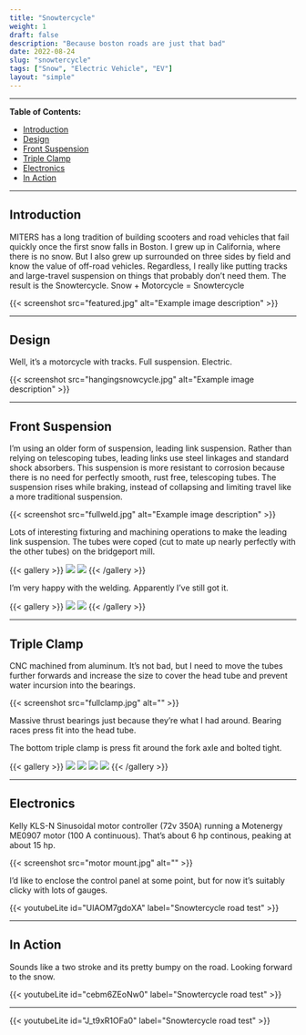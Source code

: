 ```yaml
---
title: "Snowtercycle"
weight: 1
draft: false
description: "Because boston roads are just that bad"
date: 2022-08-24
slug: "snowtercycle"
tags: ["Snow", "Electric Vehicle", "EV"]
layout: "simple"
---
```


<hr class="bold-divider">

**Table of Contents:**

- [Introduction](#introduction)
- [Design](#design)
- [Front Suspension](#front-suspension)
- [Triple Clamp](#triple-clamp)
- [Electronics](#electronics)
- [In Action](#in-action)

<hr class="bold-divider">

## Introduction

<div class="blue-highlight">

MITERS has a long tradition of building scooters and road vehicles that fail quickly once the first snow falls in Boston. I grew up in California, where there is no snow. But I also grew up surrounded on three sides by field and know the value of off-road vehicles. Regardless, I really like putting tracks and large-travel suspension on things that probably don’t need them. The result is the Snowtercycle. Snow + Motorcycle = Snowtercycle

{{< screenshot src="featured.jpg" alt="Example image description" >}}
</div>

<hr class="blue-divider">

## Design
Well, it’s a motorcycle with tracks. Full suspension. Electric.

{{< screenshot src="hangingsnowcycle.jpg" alt="Example image description" >}}

<hr class="blue-divider">

## Front Suspension
I’m using an older form of suspension, leading link suspension. Rather than relying on telescoping tubes, leading links use steel linkages and standard shock absorbers. This suspension is more resistant to corrosion because there is no need for perfectly smooth, rust free, telescoping tubes. The suspension rises while braking, instead of collapsing and limiting travel like a more traditional suspension.

{{< screenshot src="fullweld.jpg" alt="Example image description" >}}

Lots of interesting fixturing and machining operations to make the leading link suspension. The tubes were coped (cut to mate up nearly perfectly with the other tubes) on the bridgeport mill.

{{< gallery >}}
 <img src="weirdfixture.jpg" class="grid-w50" />
 <img src="weldfixture.png" class="grid-w50" />
{{< /gallery >}}

I’m very happy with the welding. Apparently I’ve still got it.

{{< gallery >}}
 <img src="niceweld.jpg" class="grid-w50" />
 <img src="fullweld.jpg" class="grid-w50" />
{{< /gallery >}}

<hr class="blue-divider">

## Triple Clamp
CNC machined from aluminum. It’s not bad, but I need to move the tubes further forwards and increase the size to cover the head tube and prevent water incursion into the bearings.

{{< screenshot src="fullclamp.jpg" alt="" >}}

Massive thrust bearings just because they’re what I had around. Bearing races press fit into the head tube.

The bottom triple clamp is press fit around the fork axle and bolted tight.

{{< gallery >}}
 <img src="clamp1.jpg" class="grid-w50" />
 <img src="clamp2.jpg" class="grid-w50" />
 <img src="clamp3.jpg" class="grid-w50" />
 <img src="clamp4.jpg" class="grid-w50" />
{{< /gallery >}}

<hr class="blue-divider">

## Electronics
Kelly KLS-N Sinusoidal motor controller (72v 350A) running a Motenergy ME0907 motor (100 A continuous). That’s about 6 hp continous, peaking at about 15 hp.

{{< screenshot src="motor mount.jpg" alt="" >}}

I’d like to enclose the control panel at some point, but for now it’s suitably clicky with lots of gauges.

{{< youtubeLite id="UIAOM7gdoXA" label="Snowtercycle road test" >}}

<hr class="blue-divider">

## In Action
Sounds like a two stroke and its pretty bumpy on the road. Looking forward to the snow.

{{< youtubeLite id="cebm6ZEoNw0" label="Snowtercycle road test" >}}

---

{{< youtubeLite id="J_t9xR1OFa0" label="Snowtercycle road test" >}}